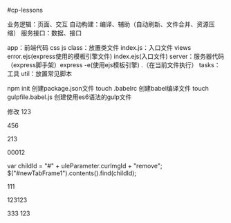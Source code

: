 #cp-lessons

业务逻辑：页面、交互
自动构建：编译、辅助（自动刷新、文件合并、资源压缩）
服务接口：数据、接口

app：前端代码
    css
    js
        class：放置类文件
        index.js：入口文件
    views
        error.ejs(express使用的模板引擎文件)
        index.ejs(入口文件)
server：服务器代码（express脚手架）express -e(使用ejs模板引擎) .（在当前文件执行）
tasks：工具
    util：放置常见脚本



npm init 创建package.json文件
touch .babelrc 创建babel编译文件
touch gulpfile.babel.js 创建使用es6语法的gulp文件

修改
123


456


213

00012

var childId = "#" + uleParameter.curImgId + "remove";
$("#newTabFrame1").contents().find(childId);

111

123123

333
123
